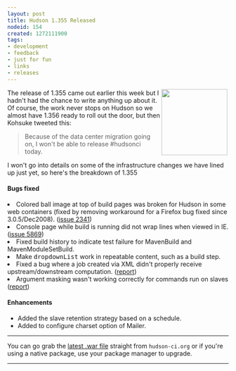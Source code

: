 ```yaml
---
layout: post
title: Hudson 1.355 Released
nodeid: 154
created: 1272111900
tags:
- development
- feedback
- just for fun
- links
- releases
---
```

<img src="http://agentdero.cachefly.net/continuousblog/hudson_street.jpg" align="right" hspace="3" width="150"/> The release of 1.355 came out earlier this week but I hadn't had the chance to write anything up about it. Of course, the work never stops on Hudson so we almost have 1.356 ready to roll out the door, but then Kohsuke tweeted this:

> Because of the data center migration going on, I won't be able to release #hudsonci today.

I won't go into details on some of the infrastructure changes we have lined up just yet, so here's the breakdown of 1.355
<!--break-->
#### Bugs fixed
  <li class=bug> 
    Colored ball image at top of build pages was broken for Hudson in some web
    containers (fixed by removing workaround for a Firefox bug fixed since 3.0.5/Dec2008).
    (<a href="http://issues.hudson-ci.org/browse/HUDSON-2341">issue 2341</a>)
  <li class=bug> 
    Console page while build is running did not wrap lines when viewed in IE.
    (<a href="http://issues.hudson-ci.org/browse/HUDSON-5869">issue 5869</a>)
  <li class=bug> 
    Fixed build history to indicate test failure for MavenBuild and MavenModuleSetBuild.
  <li class=bug> 
    Make <tt>dropdownList</tt> work in repeatable content, such as a build step.
  <li class=bug> 
    Fixed a bug where a job created via XML didn't properly receive upstream/downstream computation.
    (<a href="http://n4.nabble.com/Hudson-API-td1747758.html#a1747758">report</a>)
  <li class=bug> 
    Argument masking wasn't working correctly for commands run on slaves
    (<a href="http://n4.nabble.com/Password-masking-when-running-commands-on-a-slave-tp1753033p1753033.html">report</a>)
</ul>


#### Enhancements
<ul>
  <li class=rfe> 
    Added the slave retention strategy based on a schedule.
  <li class=rfe> 
    Added to configure charset option of Mailer.
</ul>





----

You can go grab the [latest .war file](http://hudson-ci.org/latest/hudson.war) straight from `hudson-ci.org` or if you're using a native package, use your package manager to upgrade.

----
